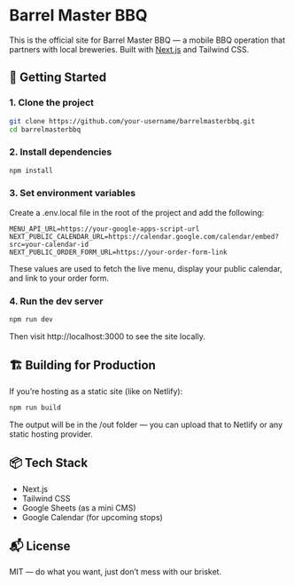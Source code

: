 # Barrel Master BBQ

This is the official site for Barrel Master BBQ — a mobile BBQ operation that partners with local breweries. Built with [Next.js](https://nextjs.org/) and Tailwind CSS.

## 🚀 Getting Started

### 1. Clone the project

```bash
git clone https://github.com/your-username/barrelmasterbbq.git
cd barrelmasterbbq
```

### 2. Install dependencies

```bash
npm install
```

### 3. Set environment variables

Create a .env.local file in the root of the project and add the following:

```env
MENU_API_URL=https://your-google-apps-script-url
NEXT_PUBLIC_CALENDAR_URL=https://calendar.google.com/calendar/embed?src=your-calendar-id
NEXT_PUBLIC_ORDER_FORM_URL=https://your-order-form-link
```

These values are used to fetch the live menu, display your public calendar, and link to your order form.

### 4. Run the dev server

```bash
npm run dev
```

Then visit http://localhost:3000 to see the site locally.

## 🏗 Building for Production

If you’re hosting as a static site (like on Netlify):

```bash
npm run build
```

The output will be in the /out folder — you can upload that to Netlify or any static hosting provider.

## 📦 Tech Stack

- Next.js
- Tailwind CSS
- Google Sheets (as a mini CMS)
- Google Calendar (for upcoming stops)

## 📬 License

MIT — do what you want, just don’t mess with our brisket.
